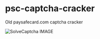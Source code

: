 # psc-captcha-cracker
Old paysafecard.com captcha cracker


![SolveCaptcha IMAGE](https://raw.githubusercontent.com/S3RB31/psc-captcha-cracker/master/example.png  "Example")
